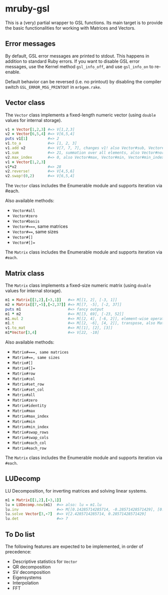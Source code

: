 # mruby-gsl
This is a (very) partial wrapper to GSL functions. Its main target is to provide the basic functionalities for working with Matrices and Vectors.

## Error messages
By default, GSL error messages are printed to stdout. This happens in addition to standard Ruby errors. If you want to disable GSL error messages, use the Kernel method `gsl_info_off`, and use `gsl_info_on` to re-enable.

Default behavior can be reversed (i.e. no printout) by disabling the compiler switch `GSL_ERROR_MSG_PRINTOUT` in `mrbgem.rake`.

## Vector class

The `Vector` class implements a fixed-length numeric vector (using `double` values for internal storage).

```ruby
v1 = Vector[1,2,3] #=> V[1,2,3]
v2 = Vector[6,5,4] #=> V[6,5,4]
puts v1[1]         #=> 2
v1.to_a            #=> [1, 2, 3]
v1.add v2          #=> V[7, 7, 7], changes v1! also Vector#sub, Vector#mul, Vector#div
v1.sum             #=> 21, summation over all elements, also Vector#norm
v2.max_index       #=> 0, also Vector#max, Vector#min, Vector#min_index
v1 = Vector[1,2,3]
v1*v2              #=> 28
v2.reverse!        #=> V[4,5,6]
v2.swap!(0,2)      #=> V[6,5,4]
```

The `Vector` class includes the Enumerable module and supports iteration via #each.

Also available methods:

* `Vector#all`
* `Vector#zero`
* `Vector#basis`
* `Vector#===`, same matrices
* `Vector#==`, same sizes
* `Vector#[]`
* `Vector#[]=`

The `Matrix` class includes the Enumerable module and supports iteration via `#each`.

## Matrix class

The `Matrix` class implements a fixed-size numeric matrix (using `double` values for internal storage).

```ruby
m1 = Matrix[[1,2],[-3,1]]   #=> M[[1, 2], [-3, 1]]
m2 = Matrix[[7,-5],[-2,37]] #=> M[[7, -5], [-2, 37]]
puts m1                     #=> fancy output
m1 * m2                     #=> M[[3, 69], [-23, 52]]
m1.mul 2                    #=> M[[2, 4], [-6, 2]], element-wise operators
m1.t                        #=> M[[2, -6], [4, 2]], transpose, also Matrix#t!
v1.to_mat                   #=> M[[1], [2], [3]]
m1*Vector[3,4]              #=> V[22, -10]
```

Also available methods:

* `Matrix#===, same matrices`
* `Matrix#==, same sizes`
* `Matrix#[]`
* `Matrix#[]=`
* `Matrix#row`
* `Matrix#col`
* `Matrix#set_row `
* `Matrix#set_col `
* `Matrix#all`
* `Matrix#zero`
* `Matrix#identity`
* `Matrix#max`
* `Matrix#max_index`
* `Matrix#min`
* `Matrix#min_index`
* `Matrix#swap_rows`
* `Matrix#swap_cols`
* `Matrix#each_col`
* `Matrix#each_row`

The `Matrix` class includes the Enumerable module and supports iteration via `#each`.

## LUDecomp

LU Decomposition, for inverting matrices and solving linear systems.

```ruby
m1 = Matrix[[1,2],[-3,1]] 
lu = LUDecomp.new(m1)  #=> also: lu = m1.lu
lu.inv                 #=> M[[0.14285714285714, -0.28571428571429], [0.42857142857143, 0.14285714285714]]
lu.solve Vector[3,-7]  #=> V[2.4285714285714, 0.28571428571429]
lu.det                 #=> 7
```

## To Do list

The following features are expected to be implemented, in order of precedence:

* Descriptive statistics for `Vector`
* QR decomposition
* SV decomposition
* Eigensystems
* Interpolation
* FFT
